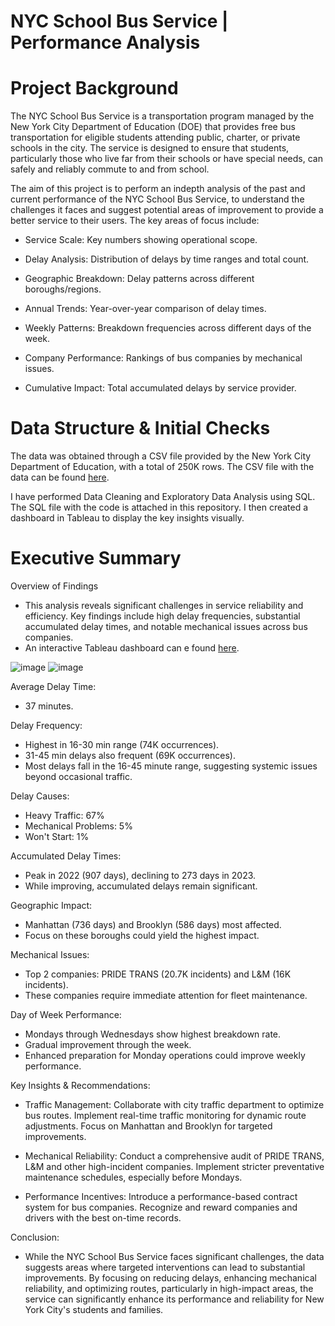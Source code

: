 # NYC School Bus Service | Performance Analysis

# Project Background

The NYC School Bus Service is a transportation program managed by the New York City Department of Education (DOE) that provides free bus transportation for eligible students attending public, charter, or private schools in the city. The service is designed to ensure that students, particularly those who live far from their schools or have special needs, can safely and reliably commute to and from school.

The aim of this project is to perform an indepth analysis of the past and current performance of the NYC School Bus Service, to understand the challenges it faces and  suggest potential areas of improvement to provide a better service to their users. The key areas of focus include:

- Service Scale: Key numbers showing operational scope.

- Delay Analysis: Distribution of delays by time ranges and total count.

- Geographic Breakdown: Delay patterns across different boroughs/regions.

- Annual Trends: Year-over-year comparison of delay times.

- Weekly Patterns: Breakdown frequencies across different days of the week.

- Company Performance: Rankings of bus companies by mechanical issues.

- Cumulative Impact: Total accumulated delays by service provider.

# Data Structure & Initial Checks
The data was obtained through a CSV file provided by the New York City Department of Education, with a total of 250K rows. The CSV file with the data can be found [here](https://drive.google.com/file/d/1Bq89xxzxvSu-_GNwjIZGt4jgnpVDSymp/view?usp=sharing).

I have performed Data Cleaning and Exploratory Data Analysis using SQL. The SQL file with the code is attached in this repository. I then created a dashboard in Tableau to display the key insights visually.


# Executive Summary

Overview of Findings
- This analysis reveals significant challenges in service reliability and efficiency. Key findings include high delay frequencies, substantial accumulated delay times, and notable mechanical issues across bus companies.
- An interactive Tableau dashboard can e found [here](https://public.tableau.com/app/profile/carlos.s.nchez4177/viz/NYCSchoolBusServicePerformanceAnalysis/Dashboard).

![image](https://github.com/user-attachments/assets/4a93d9db-1386-47ce-83d6-333487f68891)
![image](https://github.com/user-attachments/assets/e051df29-5b7c-45d3-ab39-d20e72e11936)

Average Delay Time: 
- 37 minutes.
        
Delay Frequency:

- Highest in 16-30 min range (74K occurrences).
- 31-45 min delays also frequent (69K occurrences).
- Most delays fall in the 16-45 minute range, suggesting systemic issues beyond occasional traffic.

Delay Causes:

- Heavy Traffic: 67%
- Mechanical Problems: 5%
- Won't Start: 1%

Accumulated Delay Times:
    
- Peak in 2022 (907 days), declining to 273 days in 2023.
- While improving, accumulated delays remain significant.
      
Geographic Impact:

- Manhattan (736 days) and Brooklyn (586 days) most affected.
- Focus on these boroughs could yield the highest impact.


Mechanical Issues:

- Top 2 companies: PRIDE TRANS (20.7K incidents) and L&M (16K incidents).
- These companies require immediate attention for fleet maintenance.


Day of Week Performance:

- Mondays through Wednesdays show highest breakdown rate.
- Gradual improvement through the week.
- Enhanced preparation for Monday operations could improve weekly performance.

Key Insights & Recommendations:

- Traffic Management: Collaborate with city traffic department to optimize bus routes. Implement real-time traffic monitoring for dynamic route adjustments. Focus on Manhattan and Brooklyn for targeted improvements.

- Mechanical Reliability: Conduct a comprehensive audit of PRIDE TRANS, L&M and other high-incident companies. Implement stricter preventative maintenance schedules, especially before Mondays.

- Performance Incentives: Introduce a performance-based contract system for bus companies. Recognize and reward companies and drivers with the best on-time records.

Conclusion:

- While the NYC School Bus Service faces significant challenges, the data suggests areas where targeted interventions can lead to substantial improvements. By focusing on reducing delays, enhancing mechanical reliability, and optimizing routes, particularly in high-impact areas, the service can significantly enhance its performance and reliability for New York City's students and families.
